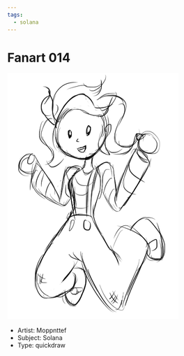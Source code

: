 ```yaml
---
tags:
  - solana
---
```


# Fanart 014

<img src="assets/2024-04-17_fanimage-014.png">

- Artist: Moppnttef
- Subject: Solana
- Type: quickdraw
